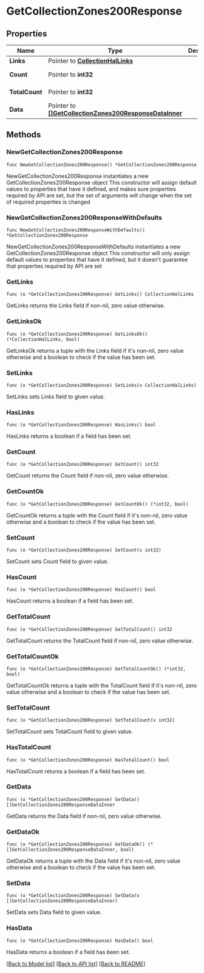 # GetCollectionZones200Response

## Properties

Name | Type | Description | Notes
------------ | ------------- | ------------- | -------------
**Links** | Pointer to [**CollectionHalLinks**](CollectionHalLinks.md) |  | [optional] 
**Count** | Pointer to **int32** |  | [optional] [readonly] 
**TotalCount** | Pointer to **int32** |  | [optional] [readonly] 
**Data** | Pointer to [**[]GetCollectionZones200ResponseDataInner**](GetCollectionZones200ResponseDataInner.md) |  | [optional] [readonly] 

## Methods

### NewGetCollectionZones200Response

`func NewGetCollectionZones200Response() *GetCollectionZones200Response`

NewGetCollectionZones200Response instantiates a new GetCollectionZones200Response object
This constructor will assign default values to properties that have it defined,
and makes sure properties required by API are set, but the set of arguments
will change when the set of required properties is changed

### NewGetCollectionZones200ResponseWithDefaults

`func NewGetCollectionZones200ResponseWithDefaults() *GetCollectionZones200Response`

NewGetCollectionZones200ResponseWithDefaults instantiates a new GetCollectionZones200Response object
This constructor will only assign default values to properties that have it defined,
but it doesn't guarantee that properties required by API are set

### GetLinks

`func (o *GetCollectionZones200Response) GetLinks() CollectionHalLinks`

GetLinks returns the Links field if non-nil, zero value otherwise.

### GetLinksOk

`func (o *GetCollectionZones200Response) GetLinksOk() (*CollectionHalLinks, bool)`

GetLinksOk returns a tuple with the Links field if it's non-nil, zero value otherwise
and a boolean to check if the value has been set.

### SetLinks

`func (o *GetCollectionZones200Response) SetLinks(v CollectionHalLinks)`

SetLinks sets Links field to given value.

### HasLinks

`func (o *GetCollectionZones200Response) HasLinks() bool`

HasLinks returns a boolean if a field has been set.

### GetCount

`func (o *GetCollectionZones200Response) GetCount() int32`

GetCount returns the Count field if non-nil, zero value otherwise.

### GetCountOk

`func (o *GetCollectionZones200Response) GetCountOk() (*int32, bool)`

GetCountOk returns a tuple with the Count field if it's non-nil, zero value otherwise
and a boolean to check if the value has been set.

### SetCount

`func (o *GetCollectionZones200Response) SetCount(v int32)`

SetCount sets Count field to given value.

### HasCount

`func (o *GetCollectionZones200Response) HasCount() bool`

HasCount returns a boolean if a field has been set.

### GetTotalCount

`func (o *GetCollectionZones200Response) GetTotalCount() int32`

GetTotalCount returns the TotalCount field if non-nil, zero value otherwise.

### GetTotalCountOk

`func (o *GetCollectionZones200Response) GetTotalCountOk() (*int32, bool)`

GetTotalCountOk returns a tuple with the TotalCount field if it's non-nil, zero value otherwise
and a boolean to check if the value has been set.

### SetTotalCount

`func (o *GetCollectionZones200Response) SetTotalCount(v int32)`

SetTotalCount sets TotalCount field to given value.

### HasTotalCount

`func (o *GetCollectionZones200Response) HasTotalCount() bool`

HasTotalCount returns a boolean if a field has been set.

### GetData

`func (o *GetCollectionZones200Response) GetData() []GetCollectionZones200ResponseDataInner`

GetData returns the Data field if non-nil, zero value otherwise.

### GetDataOk

`func (o *GetCollectionZones200Response) GetDataOk() (*[]GetCollectionZones200ResponseDataInner, bool)`

GetDataOk returns a tuple with the Data field if it's non-nil, zero value otherwise
and a boolean to check if the value has been set.

### SetData

`func (o *GetCollectionZones200Response) SetData(v []GetCollectionZones200ResponseDataInner)`

SetData sets Data field to given value.

### HasData

`func (o *GetCollectionZones200Response) HasData() bool`

HasData returns a boolean if a field has been set.


[[Back to Model list]](../README.md#documentation-for-models) [[Back to API list]](../README.md#documentation-for-api-endpoints) [[Back to README]](../README.md)



